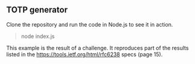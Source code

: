 ## TOTP generator

Clone the repository and run the code in Node.js to see it in action.

> node index.js

This example is the result of a challenge. It reproduces part of the results listed in the https://tools.ietf.org/html/rfc6238 specs (page 15).

